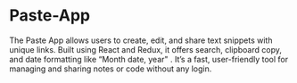 # Paste-App
The Paste App allows users to create, edit, and share text snippets with unique links. Built using React and Redux, it offers search, clipboard copy, and date formatting like “Month date, year" . It’s a fast, user-friendly tool for managing and sharing notes or code without any login.
